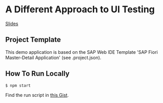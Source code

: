 # A Different Approach to UI Testing

[Slides](http://slides.com/christianschuff/a-different-approach-to-ui-testing#/)


## Project Template

This demo application is based on the SAP Web IDE Template 'SAP Fiori Master-Detail Application' (see .project.json).


## How To Run Locally

```sh
$ npm start
```

Find the run script in [this Gist](https://gist.github.com/cschuff/6f23b61622b41fdaa3c01623e530b845).
